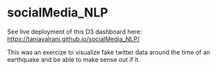 # socialMedia_NLP

See live deployment of this D3 dashboard here: https://taniavalrani.github.io/socialMedia_NLP/

This was an exercize to visualize fake twitter data around the time of an earthquake and be able to make sense out if it.
